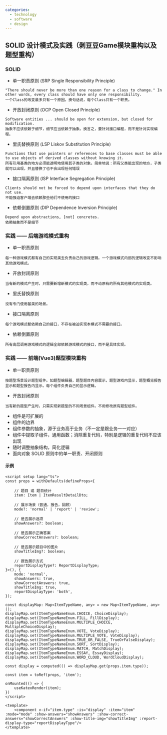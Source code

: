 ```yaml
---
categories:
  - technology
  - software
  - design
---
```


## SOLID 设计模式及实践（剥豆豆Game模块重构以及题型重构）

### SOLID

* 单一职责原则 (SRP Single Responsibility Principle)
  
```
"There should never be more than one reason for a class to change." In other words, every class should have only one responsibility.
一个Class的改变最多只有一个原因。换句话说，每个Class只有一个职责。
```

* 开放封闭原则 (OCP Open Closed Principle)

```
Software entities ... should be open for extension, but closed for modification.
抽象不应该依赖于细节，细节应当依赖于抽象。换言之，要针对接口编程，而不是针对实现编程。
```

* 里氏替换原则 (LSP Liskov Substitution Principle)

```
Functions that use pointers or references to base classes must be able to use objects of derived classes without knowing it.
所有引用基类的地方必须能透明地使用其子类的对象。简单地说：所有父类能出现的地方，子类就可以出现，并且替换了也不会出现任何错误
```

* 接口隔离原则 (ISP Interface Segregation Principle)

```
Clients should not be forced to depend upon interfaces that they do not use.
不能强迫客户端去依赖那些他们不使用的接口
```

* 依赖倒置原则 (DIP Dependence Inversion Principle)

```
Depend upon abstractions, [not] concretes.
依赖抽象而不是细节
```

### 实践 —— 后端游戏模式重构

* 单一职责原则
  
```
每一种游戏模式都有自己的实现类去负责自己的游戏逻辑。一个游戏模式内部的逻辑改变不影响其他游戏模式。
```

* 开放封闭原则
  
```
当有新的模式产生时，只需要新增新模式的实现类，而不动原有的所有其他模式的实现类。
```

* 里氏替换原则
  
```
没有专门使用基类的场景。
```

* 接口隔离原则
  
```
每个游戏模式都依赖自己的接口，不存在被迫实现本模式不需要的接口。
```

* 依赖倒置原则

```
所有高层调用游戏模式的逻辑全部依赖游戏模式的接口，而不是具体实现。
```

### 实践 —— 前端(Vue3)题型模块重构

* 单一职责原则
  
```
按题型场景设计题型组件。如题型编辑器，题型题目内容展示，题型游戏内显示，题型概览报告显示和题型报告内显示。每个组件负责自己的显示逻辑。
```

* 开放封闭原则
  
```
当有新的题型产生时，只需实现新题型的不同场景组件。不用修改原有题型组件。
```

* 组件是可扩展的
* 组件的边界
* 组件参数的抽象，源于业务高于业务（不一定是跟业务一一对应）
* 组件中提取子组件，通用函数；消除重复代码，特别是逻辑的重复代码不应该出现
* 随时调整抽象结构，简化逻辑
* 面向对象 SOLID 原则中的单一职责、开闭原则

#### 示例

```vue
<script setup lang="ts">
const props = withDefaults(defineProps<{

	// 题目 或 题目统计
	item: Item | ItemResultDetailDto;

	// 展示场景（普通，报告，回顾）
	mode?: 'normal' | 'report' | 'review';

	// 是否展示选项
	showAnswers?: boolean;

	// 是否展示正确答案
	showCorrectAnswers?: boolean;

	// 是否展示题目中的图片
	showTitleImg?: boolean;

	// 报告展示方式
	reportDisplayType?: ReportDisplayType;
}>(), {
	mode: 'normal',
	showAnswers: true,
	showCorrectAnswers: true,
	showTitleImg: true,
	reportDisplayType: 'both',
});

const displayMap: Map<ItemTypeName, any> = new Map<ItemTypeName, any>();
displayMap.set(ItemTypeNameEnum.CHOICE, ChoiceDisplay);
displayMap.set(ItemTypeNameEnum.FILL, FillDisplay);
displayMap.set(ItemTypeNameEnum.MULTIPLE_CHOICE, MultipleChoiceDisplay);
displayMap.set(ItemTypeNameEnum.VOTE, VoteDisplay);
displayMap.set(ItemTypeNameEnum.MULTIPLE_VOTE, VoteDisplay);
displayMap.set(ItemTypeNameEnum.TRUE_OR_FALSE, TrueOrFalseDisplay);
displayMap.set(ItemTypeNameEnum.SORT, SortDisplay);
displayMap.set(ItemTypeNameEnum.MATCH, MatchDisplay);
displayMap.set(ItemTypeNameEnum.ESSAY, EssayDisplay);
displayMap.set(ItemTypeNameEnum.WORD_CLOUD, WordCloudDisplay);

const display = computed(() => displayMap.get(props.item.type));

const item = toRef(props, 'item');

onMounted(() => {
	useKatexRender(item);
})
</script>

<template>
	<component v-if="item.type" :is="display" :item="item" :mode="mode" :show-answers="showAnswers" :show-correct-answers="showCorrectAnswers" :show-title-img="showTitleImg" :report-display-type="reportDisplayType"/>
</template>

```

